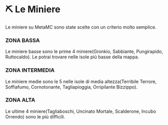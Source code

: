 # ⛏️ Le Miniere

Le miniere su MetaMC sono state scelte con un criterio molto semplice.

### ZONA BASSA

Le miniere basse sono le prime 4 miniere(Gronkio, Sabbiante, Pungirapido, Ruttocaldo). Le potrai trovare nelle isole più basse della mappa.&#x20;

### **ZONA INTERMEDIA**

Le miniere medie sono le 5 nelle isole di media altezza(Terribile Terrore, Soffiafumo, Cornotonante, Tagliapioggia, Orripilante Bizzippo).

### **ZONA ALTA**

Le ultime 4 miniere(Tagliaboschi, Uncinato Mortale, Scalderone, Incubo Orrendo) sono le più difficili.
